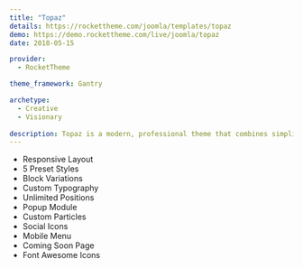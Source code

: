 ```yaml
---
title: "Topaz"
details: https://rockettheme.com/joomla/templates/topaz
demo: https://demo.rockettheme.com/live/joomla/topaz
date: 2018-05-15

provider: 
  - RocketTheme

theme_framework: Gantry

archetype:
  - Creative
  - Visionary
  
description: Topaz is a modern, professional theme that combines simplicity and elegance. It features a range of beautifully-designed particles that bring out the best in your content, a perfect choice for individuals, professionals and corporations alike.
---
```


* Responsive Layout
* 5 Preset Styles
* Block Variations
* Custom Typography
* Unlimited Positions
* Popup Module
* Custom Particles
* Social Icons
* Mobile Menu
* Coming Soon Page
* Font Awesome Icons	
